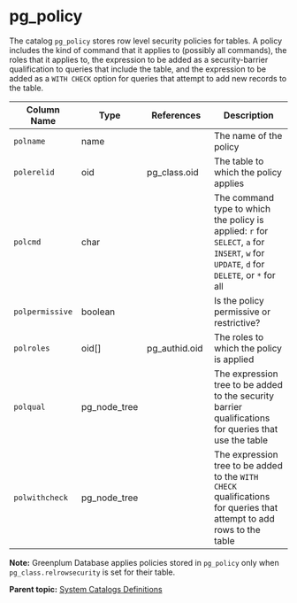 # pg_policy

The catalog `pg_policy` stores row level security policies for tables. A policy includes the kind of command that it applies to \(possibly all commands\), the roles that it applies to, the expression to be added as a security-barrier qualification to queries that include the table, and the expression to be added as a `WITH CHECK` option for queries that attempt to add new records to the table.

|Column Name|Type|References|Description|
|------|----|----------|-----------|
|`polname`|name| |The name of the policy|
|`polerelid`|oid|pg\_class.oid|The table to which the policy applies|
|`polcmd`|char| |The command type to which the policy is applied: `r` for `SELECT`, `a` for `INSERT`, `w` for `UPDATE`, `d` for `DELETE`, or `*` for all|
|`polpermissive`|boolean| |Is the policy permissive or restrictive?|
|`polroles`|oid[]|pg\_authid.oid |The roles to which the policy is applied|
|`polqual`|pg\_node\_tree| |The expression tree to be added to the security barrier qualifications for queries that use the table|
|`polwithcheck`|pg\_node\_tree| |The expression tree to be added to the `WITH CHECK` qualifications for queries that attempt to add rows to the table|

**Note:**  Greenplum Database applies policies stored in `pg_policy` only when `pg_class.relrowsecurity` is set for their table.

**Parent topic:** [System Catalogs Definitions](../system_catalogs/catalog_ref-html.html)

